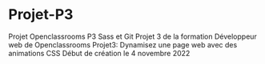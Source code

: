 # Projet-P3
Projet Openclassrooms P3 Sass et Git
Projet 3 de la formation Développeur web de Openclassrooms Projet3: Dynamisez une page web avec des animations CSS Début de création le 4 novembre 2022
